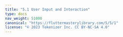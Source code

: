 ```yaml
---
title: "5.1 User Input and Interaction"
type: docs
nav_weight: 51000
canonical: "https://fluttermasterylibrary.com/5/5/1"
license: "© 2023 Tokenizer Inc. CC BY-NC-SA 4.0"
---
```

